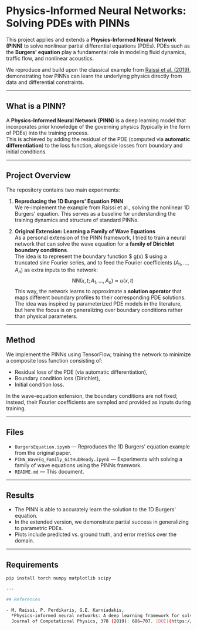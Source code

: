 # Physics-Informed Neural Networks: Solving PDEs with PINNs

This project applies and extends a **Physics-Informed Neural Network (PINN)** to solve nonlinear partial differential equations (PDEs). PDEs such as the **Burgers' equation** play a fundamental role in modeling fluid dynamics, traffic flow, and nonlinear acoustics.

We reproduce and build upon the classical example from [Raissi et al. (2019)](https://doi.org/10.1016/j.jcp.2018.10.045), demonstrating how PINNs can learn the underlying physics directly from data and differential constraints.

---

## What is a PINN?

A **Physics-Informed Neural Network (PINN)** is a deep learning model that incorporates prior knowledge of the governing physics (typically in the form of PDEs) into the training process.  
This is achieved by adding the residual of the PDE (computed via **automatic differentiation**) to the loss function, alongside losses from boundary and initial conditions.

---

## Project Overview

The repository contains two main experiments:

1. **Reproducing the 1D Burgers' Equation PINN**  
   We re-implement the example from Raissi et al., solving the nonlinear 1D Burgers' equation. This serves as a baseline for understanding the training dynamics and structure of standard PINNs.

2. **Original Extension: Learning a Family of Wave Equations**  
   As a personal extension of the PINN framework, I tried to train a neural network that can solve the wave equation for a **family of Dirichlet boundary conditions**.  
   The idea is to represent the boundary function $ g(x) $ using a truncated sine Fourier series, and to feed the Fourier coefficients $(A_1, \dots, A_n)$  as extra inputs to the network:
   $$
   \text{NN}(x, t; A_1, \dots, A_n) \approx u(x, t)
   $$
   This way, the network learns to approximate a **solution operator** that maps different boundary profiles to their corresponding PDE solutions.  
   The idea was inspired by parameterized PDE models in the literature, but here the focus is on generalizing over boundary conditions rather than physical parameters.


---

## Method

We implement the PINNs using TensorFlow, training the network to minimize a composite loss function consisting of:

- Residual loss of the PDE (via automatic differentiation),
- Boundary condition loss (Dirichlet),
- Initial condition loss.

In the wave-equation extension, the boundary conditions are not fixed; instead, their Fourier coefficients are sampled and provided as inputs during training.

---

## Files

- `BurgersEquation.ipynb` — Reproduces the 1D Burgers' equation example from the original paper.
- `PINN_WaveEq_Family_GitHubReady.ipynb` — Experiments with solving a family of wave equations using the PINNs framwork.
- `README.md` — This document.

---

## Results

- The PINN is able to accurately learn the solution to the 1D Burgers' equation.
- In the extended version, we demonstrate partial success in generalizing to parametric PDEs.
- Plots include predicted vs. ground truth, and error metrics over the domain.

---

## Requirements

```bash
pip install torch numpy matplotlib scipy

---

## References

- M. Raissi, P. Perdikaris, G.E. Karniadakis,  
  *Physics-informed neural networks: A deep learning framework for solving forward and inverse problems involving nonlinear partial differential equations*,  
  Journal of Computational Physics, 378 (2019): 686–707. [DOI](https://doi.org/10.1016/j.jcp.2018.10.045)

